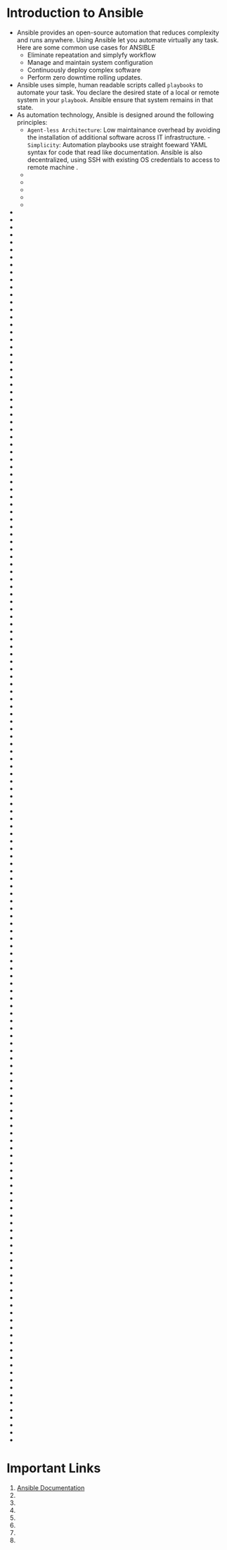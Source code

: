 # Introduction to Ansible

- Ansible provides an open-source automation that reduces complexity and runs anywhere. Using Ansible let you automate virtually any task. Here are some common use cases for ANSIBLE
  - Eliminate repeatation and simplyfy workflow
  - Manage and maintain system configuration
  - Continuously deploy complex software
  - Perform zero downtime rolling updates.
- Ansible uses simple, human readable scripts called `playbooks` to automate your task. You declare the desired state of a local or remote system in your `playbook`. Ansible ensure that system remains in that state.
- As automation technology, Ansible is designed around the following principles:
  - `Agent-less Architecture`: Low maintainance overhead by avoiding the installation of additional software across IT infrastructure. -`Simplicity`: Automation playbooks use straight foeward YAML syntax for code that read like documentation. Ansible is also decentralized, using SSH with existing OS credentials to access to remote machine .
  -
  -
  -
  -
  -
-
-
-
-
-
-
-
-
-
-
-
-
-
-
-
-
-
-
-
-
-
-
-
-
-
-
-
-
-
-
-
-
-
-
-
-
-
-
-
-
-
-
-
-
-
-
-
-
-
-
-
-
-
-
-
-
-
-
-
-
-
-
-
-
-
-
-
-
-
-
-
-
-
-
-
-
-
-
-
-
-
-
-
-
-
-
-
-
-
-
-
-
-
-
-
-
-
-
-
-
-
-
-
-
-
-
-
-
-
-
-
-
-
-
-
-
-
-
-
-
-
-
-
-
-
-
-
-
-
-
-
-
-
-
-
-
-
-
-
-
-
-
-
-
-
-
-
-
-
-
-
-
-
-
-
-
-
-
-
-
-
-
-
-
-

# Important Links

1. [Ansible Documentation](https://docs.ansible.com/ansible/latest/index.html)
2.
3.
4.
5.
6.
7.
8.
